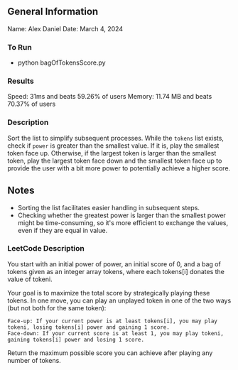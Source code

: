## General Information
Name: Alex Daniel
Date: March 4, 2024

### To Run
- python bagOfTokensScore.py

### Results
Speed: 31ms and beats 59.26% of users
Memory: 11.74 MB and beats 70.37% of users

### Description
Sort the list to simplify subsequent processes. While the `tokens` list exists, check if `power` is greater than the smallest value. If it is, play the smallest token face up. Otherwise, if the largest token is larger than the smallest token, play the largest token face down and the smallest token face up to provide the user with a bit more power to potentially achieve a higher score.

## Notes
- Sorting the list facilitates easier handling in subsequent steps.
- Checking whether the greatest power is larger than the smallest power might be time-consuming, so it's more efficient to exchange the values, even if they are equal in value.

### LeetCode Description
You start with an initial power of power, an initial score of 0, and a bag of tokens given as an integer array tokens, where each tokens[i] donates the value of tokeni.

Your goal is to maximize the total score by strategically playing these tokens. In one move, you can play an unplayed token in one of the two ways (but not both for the same token):

    Face-up: If your current power is at least tokens[i], you may play tokeni, losing tokens[i] power and gaining 1 score.
    Face-down: If your current score is at least 1, you may play tokeni, gaining tokens[i] power and losing 1 score.

Return the maximum possible score you can achieve after playing any number of tokens.
